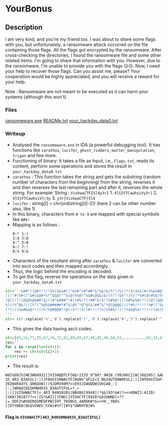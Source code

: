 # YourBonus
## Description 
I am very kind, and you're my friend too. I was about to share some flags with you, but unfortunately, a ransomware attack occurred on the file containing those flags. All the flags got encrypted by the ransomware. After cross-checking the directories, I found the ransomware file and some other related items. I'm going to share that information with you. However, due to the ransomware, I'm unable to provide you with the flags 😥😥. Now, I need your help to recover those flags. Can you assist me, please? Your cooperation would be highly appreciated, and you will receive a reward for your help.

Note : Ransomware are not meant to be executed as it can harm your systems (although this won't)

### Files
[ransomeware.exe](ransomeware.exe)
[READMe.txt](READMe.txt)
[your_hackday_data0.txt](your_hackday_data0.txt)

### Writeup
- Analysed the `ransomeware.exe` in IDA (a powerful debugging tool). It has functions like `zarathos`, `lucifer`, `ghost_ridders`, `matter_manipulation`, `trigon` and few more.
- Functioning of binary: It takes a file as Input, i.e., `Flags.txt`, reads its content, perform some operations and stores the result in `your_hackday_data0.txt`
- `zarathos` : This function takes the string and gets the substring (random number of characters from the beginning) from the string, reverses it and then reverses the last remaining part and after it, reverses the whole string. For example: String : `VishwaCTF{Sl4y3r}`  1. `4lS}FTCawhsiVy3r}` 2. `4lS}FTCawhsiV}r3y` 3. `y3r}VishwaCTF{Sl4`
- `lucifer` : string[i] = chr(ord(string[i])-2)) (here 2 can be other number also, like 1)
- In this binary, characters from `0 to 9` are mapped with special symbols like `@#$!`
- Mapping is as follows :
  ```
  0:* 1:)
  2:$ 3:@
  4:^ 5:#
  6:( 7:!
  8:% 9:&
  
  ```
- Characters of the resultant string after `zarathos` & `lucifer` are converted into ascii codes and then mapped accordingly.
- Thus, the logic behind the encoding is decoded.
- To get the flag, reverse the operations on the data given in `your_hackday_data0.txt`
``` python
str='''%##^!)@#(!!(!$%)%&%#(!^&%#^(#*##^&^%&)&)%^!)%)!*($($%$(#(%%&%#@^@)^%!)!)((&@##&$###^^*&@##@@^&#^&@@%####!$!@!@(#!)&)%#%&!$#^@^^%!*%)&)&@@((@!@@@(%!@(@(@!^%)%&!!%#!!%###($@^
((!^#!%#()^&#)&@#*%*^&&@(^^&(@(%%@!^%&#(@&&)&)(%^(!&%^!)%)!*%#(@(#%$(%%&%*#*!(#)&$@^(%!^(!#%^&&@%#@(#)#*%@%$^(^(%###(%%@!^%&#(@&&)&)!(%$((#*%^!)%)!*(%%&(((%%#!(#)^(()^&##^%%##*%*#*#*%!#)&@#*%*
!@((!!!(@&@%@&##!$((!#^&###^!#()#%(*(!##^&!$!)%#%@((((%#%&%@!*!)(@!(&@#(&)%&#(#!&)%##^#^($!)#^@^!)!@!#%##*%*^&#)&@(^^&(@%@%$!)(%%@!^#&()&@(*%&#(@&&)&)%^!)%)!*%#(@(#%$(%%&#%&@#*%*^&&@%*#*!(#)^(
%)((%^@&!(!(%^(^%@%&#####*#^&)@%^*@^@(&)##^&^*@(@@@&()(*#%(*!!!!%#!)^&#((@!)!$((@&@%%)!@%#@&^&#^^%#^#@#@()(*#%#(!)%)^*@(@@^%&)%&&)(%%#((%&&)%^!)%)!*(#%$(%%&####^%#^^*@(#^^&%@%#!(((@%
(*()()%&#&&@!!(((%^%@#@@#)!@(!%*!!%)!#(!!!(%!%%#&)!)!!%$&@%$!*!)!((&%)&@#*(@%*!@!@%#^*@((*(*%!!*&@&@%!%#@^@#%&&)^(#@%!%#(!!(@%^((&@^@#%!%#(!%^&@@#%!%#@&@@@#%!@)%&@@%!@^&$%@%#%*!*%$(^&)%#@#
'''
str= str.replace('%','8').replace('(','6').replace('#','5').replace('^','4').replace('@','3').replace('$','2').replace(')','1').replace('*','0').replace('&','9').replace('!','7')

```
- This gives the data having ascii codes.
``` python
str=[85,54,71,35,67,76,72,81,89,85,67,49,85,46,50,55,.........,89,33,87,34,92,83,85,80,70,82,64,91,85,35]
res=''
for i in range(len(str)):
    res += chr(str[i]+2)
print(res)
```
- The result is: 
```
W8I%ENJS[WE3W04932]]VISH@@TCF[W$!2IID_9^98*_9#38_(99JKKCI]W[J8$2HS]_&AK#FKAALS[OWOW9@$DL;W?35_4R3_B3AFUL[:)]]F0QVISHWACTF[R4N5^$FLE<3_W&54UT00W9FUL[:)]]NTD4VISHF[DFWN50?392W4R44Y5_4RKDON)()9JDM398M?<>E93JIWUDDW[UHIAN_:][:;]W88@I8$IKMW4R35_B3AUTIFUL=?_>[:)]]VISHWACTF[<_4R3_R4N50SDV)NNVBU[9948](*$&]93*&#)?><>OOWI3:AIJD)(SKW)382877?><:IS*&#2][]FWD[]VISHCTF[9928*&83UWND(>??[=_ODF2%#5KEROSMEOFPW]IOT_THINGS_4ARKKW*&>>YH__YW$%[]07YWEN(0G$%YWEV_%YW)#%Y![#Y$^UWRHTB]W%
```
#### Flag is `VISHWACTF[4R3_R4N50MW4R35_B3AUTIFUL]`


  
